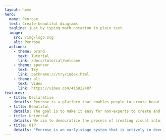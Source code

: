 ```yaml
---
layout: home
hero:
  name: Penrose
  text: Create beautiful diagrams
  tagline: just by typing math notation in plain text.
  image:
    src: /img/logo.svg
    alt: Penrose
  actions:
    - theme: brand
      text: Tutorial
      link: /docs/tutorial/welcome
    - theme: sponsor
      text: Try
      link: pathname:///try/index.html
    - theme: alt
      text: Video
      link: https://vimeo.com/416822487
features:
  - title: Declarative
    details: Penrose is a platform that enables people to create beautiful diagrams just by typing mathematical notation in plain text.
  - title: Beautiful
    details: The goal is to make it easy for non-experts to create and explore high-quality diagrams and provide deeper insight into challenging technical concepts.
  - title: Universal
    details: We aim to democratize the process of creating visual intuition.
  - title: WIP
    details: "Penrose is an early-stage system that is actively in development. Feel free to get in touch: penrose-team@cs.cmu.edu"
---
```

